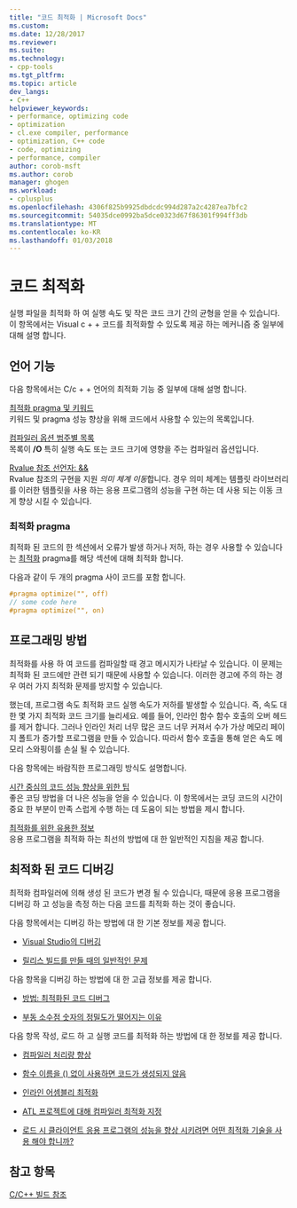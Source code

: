 ```yaml
---
title: "코드 최적화 | Microsoft Docs"
ms.custom: 
ms.date: 12/28/2017
ms.reviewer: 
ms.suite: 
ms.technology:
- cpp-tools
ms.tgt_pltfrm: 
ms.topic: article
dev_langs:
- C++
helpviewer_keywords:
- performance, optimizing code
- optimization
- cl.exe compiler, performance
- optimization, C++ code
- code, optimizing
- performance, compiler
author: corob-msft
ms.author: corob
manager: ghogen
ms.workload:
- cplusplus
ms.openlocfilehash: 4306f825b9925dbdcdc994d287a2c4287ea7bfc2
ms.sourcegitcommit: 54035dce0992ba5dce0323d67f86301f994ff3db
ms.translationtype: MT
ms.contentlocale: ko-KR
ms.lasthandoff: 01/03/2018
---
```

# <a name="optimizing-your-code"></a>코드 최적화

실행 파일을 최적화 하 여 실행 속도 및 작은 코드 크기 간의 균형을 얻을 수 있습니다. 이 항목에서는 Visual c + + 코드를 최적화할 수 있도록 제공 하는 메커니즘 중 일부에 대해 설명 합니다.

## <a name="language-features"></a>언어 기능

다음 항목에서는 C/c + + 언어의 최적화 기능 중 일부에 대해 설명 합니다.

[최적화 pragma 및 키워드](../../build/reference/optimization-pragmas-and-keywords.md)  
키워드 및 pragma 성능 향상을 위해 코드에서 사용할 수 있는의 목록입니다.

[컴파일러 옵션 범주별 목록](../../build/reference/compiler-options-listed-by-category.md)  
목록이 **/O** 특히 실행 속도 또는 코드 크기에 영향을 주는 컴파일러 옵션입니다.

[Rvalue 참조 선언자: &&](../../cpp/rvalue-reference-declarator-amp-amp.md)  
Rvalue 참조의 구현을 지원 *의미 체계 이동*합니다. 경우 의미 체계는 템플릿 라이브러리를 이러한 템플릿을 사용 하는 응용 프로그램의 성능을 구현 하는 데 사용 되는 이동 크게 향상 시킬 수 있습니다.

### <a name="the-optimize-pragma"></a>최적화 pragma

최적화 된 코드의 한 섹션에서 오류가 발생 하거나 저하, 하는 경우 사용할 수 있습니다는 [최적화](../../preprocessor/optimize.md) pragma를 해당 섹션에 대해 최적화 합니다.

다음과 같이 두 개의 pragma 사이 코드를 포함 합니다.

```cpp
#pragma optimize("", off)
// some code here
#pragma optimize("", on)
```

## <a name="programming-practices"></a>프로그래밍 방법

최적화를 사용 하 여 코드를 컴파일할 때 경고 메시지가 나타날 수 있습니다. 이 문제는 최적화 된 코드에만 관련 되기 때문에 사용할 수 있습니다. 이러한 경고에 주의 하는 경우 여러 가지 최적화 문제를 방지할 수 있습니다.

했는데, 프로그램 속도 최적화 코드 실행 속도가 저하를 발생할 수 있습니다. 즉, 속도 대 한 몇 가지 최적화 코드 크기를 늘리세요. 예를 들어, 인라인 함수 함수 호출의 오버 헤드를 제거 합니다. 그러나 인라인 처리 너무 많은 코드 너무 커져서 수가 가상 메모리 페이지 폴트가 증가할 프로그램을 만들 수 있습니다. 따라서 함수 호출을 통해 얻은 속도 메모리 스와핑이를 손실 될 수 있습니다.

다음 항목에는 바람직한 프로그래밍 방식도 설명합니다.

[시간 중심의 코드 성능 향상을 위한 팁](../../build/reference/tips-for-improving-time-critical-code.md)  
좋은 코딩 방법을 더 나은 성능을 얻을 수 있습니다. 이 항목에서는 코딩 코드의 시간이 중요 한 부분이 만족 스럽게 수행 하는 데 도움이 되는 방법을 제시 합니다.

[최적화를 위한 유용한 정보](../../build/reference/optimization-best-practices.md)  
응용 프로그램을 최적화 하는 최선의 방법에 대 한 일반적인 지침을 제공 합니다.

## <a name="debugging-optimized-code"></a>최적화 된 코드 디버깅

최적화 컴파일러에 의해 생성 된 코드가 변경 될 수 있습니다, 때문에 응용 프로그램을 디버깅 하 고 성능을 측정 하는 다음 코드를 최적화 하는 것이 좋습니다.

다음 항목에서는 디버깅 하는 방법에 대 한 기본 정보를 제공 합니다.

- [Visual Studio의 디버깅](/visualstudio/debugger/debugging-in-visual-studio)

- [릴리스 빌드를 만들 때의 일반적인 문제](../../build/reference/common-problems-when-creating-a-release-build.md)

다음 항목을 디버깅 하는 방법에 대 한 고급 정보를 제공 합니다.

- [방법: 최적화된 코드 디버그](/visualstudio/debugger/how-to-debug-optimized-code)

- [부동 소수점 숫자의 정밀도가 떨어지는 이유](../../build/reference/why-floating-point-numbers-may-lose-precision.md)

다음 항목 작성, 로드 하 고 실행 코드를 최적화 하는 방법에 대 한 정보를 제공 합니다.

- [컴파일러 처리량 향상](../../build/reference/improving-compiler-throughput.md)

- [함수 이름을 () 없이 사용하면 코드가 생성되지 않음](../../build/reference/using-function-name-without-parens-produces-no-code.md)

- [인라인 어셈블리 최적화](../../assembler/inline/optimizing-inline-assembly.md)

- [ATL 프로젝트에 대해 컴파일러 최적화 지정](../../atl/reference/specifying-compiler-optimization-for-an-atl-project.md)

- [로드 시 클라이언트 응용 프로그램의 성능을 향상 시키려면 어떤 최적화 기술을 사용 해야 합니까?](../../build/dll-frequently-asked-questions.md#mfc_optimization)

## <a name="see-also"></a>참고 항목

[C/C++ 빌드 참조](../../build/reference/c-cpp-building-reference.md)  
